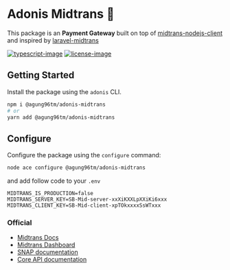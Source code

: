 # Adonis Midtrans 💸

This package is an **Payment Gateway** built on top of [midtrans-nodejs-client](https://github.com/Midtrans/midtrans-nodejs-client) and inspired by [laravel-midtrans](https://github.com/marprin/laravel-midtrans)

[![typescript-image]][typescript-url] [![license-image]][license-url]


## Getting Started

Install the package using the `adonis` CLI.

```bash
npm i @agung96tm/adonis-midtrans
# or
yarn add @agung96tm/adonis-midtrans
```

## Configure
Configure the package using the `configure` command:

```bash
node ace configure @agung96tm/adonis-midtrans
```

and add follow code to your `.env`

```
MIDTRANS_IS_PRODUCTION=false
MIDTRANS_SERVER_KEY=SB-Mid-server-xxXiKXXLpXXiKi6xxx
MIDTRANS_CLIENT_KEY=SB-Mid-client-xpTOkxxxxSsWTxxx
```

### Official

- [Midtrans Docs](https://docs.midtrans.com)
- [Midtrans Dashboard ](https://dashboard.midtrans.com/)
- [SNAP documentation](http://snap-docs.midtrans.com)
- [Core API documentation](http://api-docs.midtrans.com)


[typescript-image]: https://img.shields.io/badge/Typescript-294E80.svg?style=for-the-badge&logo=typescript
[typescript-url]:  "typescript"

[license-image]: https://img.shields.io/npm/l/@mezielabs/adonis-stripe?color=blueviolet&style=for-the-badge
[license-url]: LICENSE.md "license"